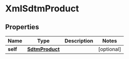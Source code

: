 
# XmlSdtmProduct

## Properties
| Name | Type | Description | Notes |
| ------------ | ------------- | ------------- | ------------- |
| **self** | [**SdtmProduct**](SdtmProduct.md) |  |  [optional] |



